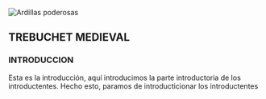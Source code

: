 


![Ardillas poderosas](https://images.alphacoders.com/590/590805.png)
## TREBUCHET MEDIEVAL
### INTRODUCCION
Esta es la introducción, aquí introducimos la parte introductoria de los introductentes. Hecho esto, paramos de introducticionar los introductentes
